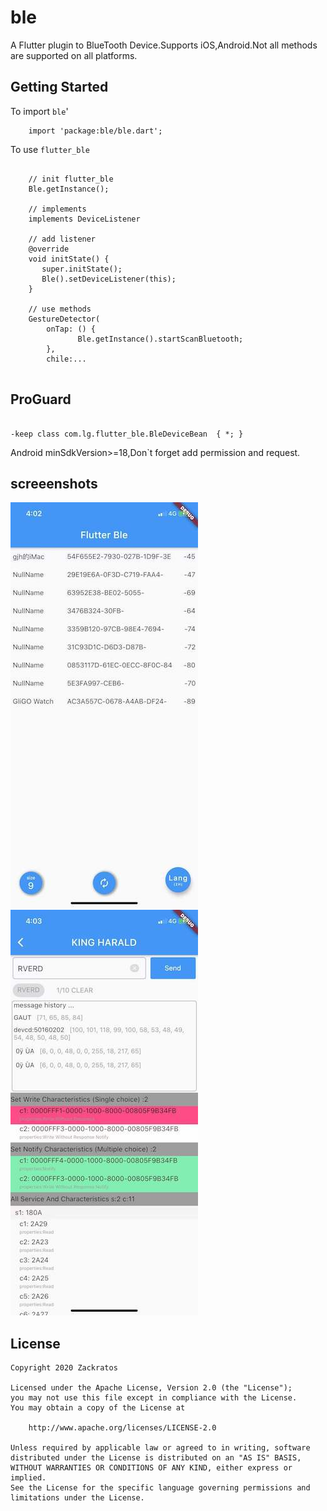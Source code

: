 # ble

A Flutter plugin to BlueTooth Device.Supports iOS,Android.Not all methods are supported on all platforms.

## Getting Started

To import `ble`'
```
    import 'package:ble/ble.dart';
```
To use `flutter_ble` 
```
    
    // init flutter_ble 
    Ble.getInstance();
    
    // implements
    implements DeviceListener
    
    // add listener
    @override
    void initState() {
       super.initState();
       Ble().setDeviceListener(this);
    }

    // use methods
    GestureDetector(
        onTap: () {
               Ble.getInstance().startScanBluetooth;
        },
        chile:...                   
    
```

## ProGuard
```

-keep class com.lg.flutter_ble.BleDeviceBean  { *; }
```

Android minSdkVersion>=18,Don`t forget add permission and request.

## screeenshots

![](screenshots/1.jpg) ![](screenshots/2.jpg)

## License
```
Copyright 2020 Zackratos

Licensed under the Apache License, Version 2.0 (the "License");
you may not use this file except in compliance with the License.
You may obtain a copy of the License at

    http://www.apache.org/licenses/LICENSE-2.0

Unless required by applicable law or agreed to in writing, software
distributed under the License is distributed on an "AS IS" BASIS,
WITHOUT WARRANTIES OR CONDITIONS OF ANY KIND, either express or implied.
See the License for the specific language governing permissions and
limitations under the License.
```

